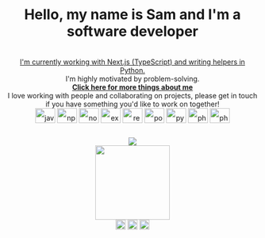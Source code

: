 <div align="center">
<h1>Hello, my name is Sam and I'm a software developer</h1>
<br><a  href='https://github.com/iamsahm/gig-list'> I'm currently working with Next.js (TypeScript) and writing helpers in Python. </a><br>
I'm highly motivated by problem-solving.<br>
<b><a  href="https://iamsahm.github.io/CV/">Click here for more things about me</a></b><br>
<a style="text-decoration:none" href='http://www.github.com/iamsahm'>I love working with people and collaborating on projects, please get in touch if you have something you'd like to work on together!<br>

<div className="experience" style="display: inline_block; line-height: 2.5" >            
            <img height='30' width='40'
                data-testid="javascript"
                src="https://cdn.jsdelivr.net/gh/devicons/devicon/icons/javascript/javascript-original.svg"
                alt="javascript"
            />
            <img height='30' width='40'
                data-testid="npm"
                src="https://cdn.jsdelivr.net/gh/devicons/devicon/icons/npm/npm-original-wordmark.svg"
                alt="npm"/>
                <img height='30' width='40'
                    src="https://cdn.jsdelivr.net/gh/devicons/devicon/icons/nodejs/nodejs-original.svg"
                    alt="nodejs"
                />
                <img height='30' width='40'
                    src="https://cdn.jsdelivr.net/gh/devicons/devicon/icons/express/express-original.svg"
                    alt="express"
                />
                <img height='30' width='40'
                    src="https://cdn.jsdelivr.net/gh/devicons/devicon/icons/react/react-original.svg"
                    alt="react"
                />
                <img height='30' width='40'
                    src="https://cdn.jsdelivr.net/gh/devicons/devicon/icons/postgresql/postgresql-original.svg"
                    alt="postgres"
                />
                <img height='30' width='40'
                    src="https://cdn.jsdelivr.net/gh/devicons/devicon/icons/python/python-original.svg"
                    alt="python"
                />
                <img height='30' width='40'
                    src="https://cdn.jsdelivr.net/gh/devicons/devicon/icons/php/php-original.svg"
                    alt="php"
                />
                <img height='30' width='40'
                    src="https://cdn.jsdelivr.net/gh/devicons/devicon/icons/symfony/symfony-original.svg"
                    alt="php"
                />
        </div>
        <br>
        <div style='display: block'>
<a href='https://medium.com/@sam.ryan101'>
<img src="https://github-readme-medium.vercel.app/?username=sam.ryan101"></a><br>
<img height="150em" src="https://github-readme-stats.vercel.app/api/top-langs/?username=iamsahm&show_icons=true&theme=transparent"/></a>
</div>
<a href='https://www.linkedin.com/in/sam-ryan-6144587a/'><img height="20em" src="https://img.shields.io/badge/LinkedIn-0077B5?style=for-the-badge&logo=linkedin&logoColor=white" target="_blank"></a>
<a href="https://www.codewars.com/users/iamsahm" target="_blank"><img height="20em" src="https://img.shields.io/badge/Codewars-B1361E?style=for-the-badge&logo=Codewars&logoColor=white" target="_blank"></a>
<img height="20em" src="https://img.shields.io/github/followers/iamsahm.svg?style=social&label=Follow&maxAge=2592000">

</div>
